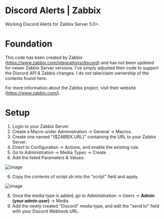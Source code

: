 # Discord Alerts | Zabbix
Working Discord Alerts for Zabbix Server 5.0+.

# Foundation
This code has been created by Zabbix (https://www.zabbix.com/integrations/discord) and has not been updated for newer Zabbix Server versions. I've simply adjusted their code to support the Discord API & Zabbix changes. I do not take/claim ownership of the contents found here. 

For more information about the Zabbix project, visit their website (https://www.zabbix.com/). 

# Setup
1. Login to your Zabbix Server. 
2. Create a Macro under Administration -> General -> Macros.
3. Create one named "{$ZABBIX.URL}" containing the URL to your Zabbix Server.
4. Direct to Configuration -> Actions, and enable the existing rule. 
5. Go to Administration -> Media Types -> Create
6. Add the listed Paramaters & Values:

![image](https://user-images.githubusercontent.com/64431703/115061104-53103000-9eae-11eb-95c1-228d7d34ba92.png)

6. Copy the contents of script.sh into the "script" field and apply.

![image](https://user-images.githubusercontent.com/64431703/115061167-6fac6800-9eae-11eb-8306-353c30039d9e.png)

8. Once the media type is added, go to Administration -> Users -> **Admin (your admin user)** -> Media
9. Add the newly created "Discord" media type, and edit the "send to" field with your Discord Webhook URL.
